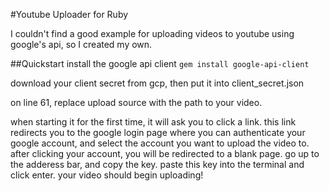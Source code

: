 #Youtube Uploader for Ruby

I couldn't find a good example for uploading videos to youtube using google's api, so I created my own. 

##Quickstart
install the google api client
`gem install google-api-client`

download your client secret from gcp, then put it into client_secret.json

on line 61, replace upload source with the path to your video.

when starting it for the first time, it will ask you to click a link. this link redirects you to the google login page where you can authenticate your google account, and select the account you want to upload the video to. after clicking your account, you will be redirected to a blank page. go up to the adderess bar, and copy the key. paste this key into the terminal and click enter. 
your video should begin uploading!


